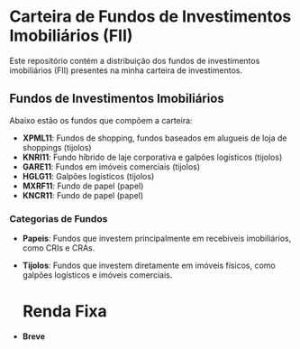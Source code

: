 # Carteira de Fundos de Investimentos Imobiliários (FII)

Este repositório contém a distribuição dos fundos de investimentos imobiliários (FII) presentes na minha carteira de investimentos.

## Fundos de Investimentos Imobiliários

Abaixo estão os fundos que compõem a carteira:


- **XPML11**: Fundos de shopping, fundos baseados em alugueis de loja de shoppings (tijolos)
- **KNRI11**: Fundo híbrido de laje corporativa e galpões logísticos (tijolos)
- **GARE11**: Fundos em imóveis comerciais (tijolos)
- **HGLG11**: Galpões logísticos (tijolos)
- **MXRF11**: Fundo de papel (papel)
- **KNCR11**: Fundo de papel (papel)

### Categorias de Fundos

- **Papeis**: Fundos que investem principalmente em recebíveis imobiliários, como CRIs e CRAs.
- **Tijolos**: Fundos que investem diretamente em imóveis físicos, como galpões logísticos e imóveis comerciais.

  # Renda Fixa

- **Breve**
